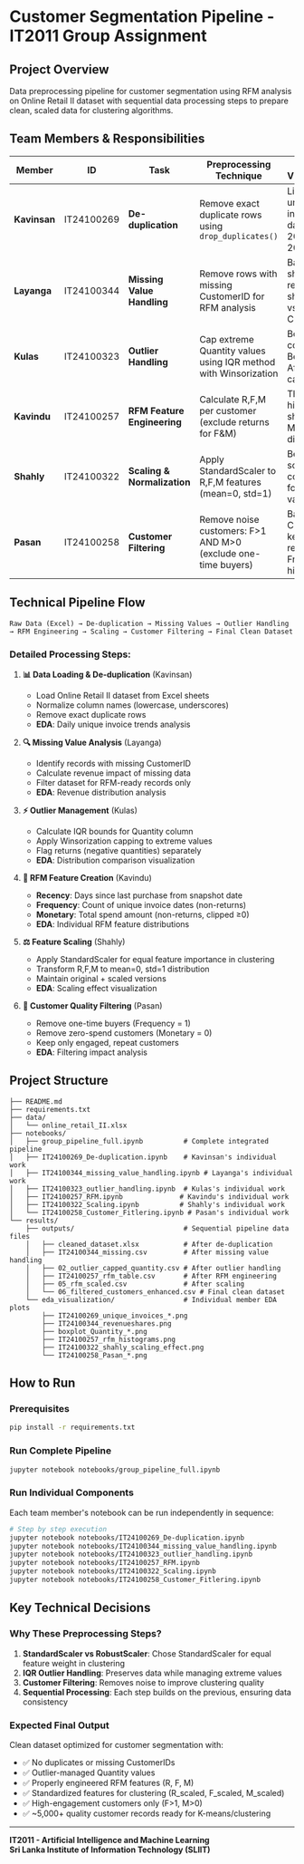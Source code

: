 # Customer Segmentation Pipeline - IT2011 Group Assignment

## Project Overview
Data preprocessing pipeline for customer segmentation using RFM analysis on Online Retail II dataset with sequential data processing steps to prepare clean, scaled data for clustering algorithms.

## Team Members & Responsibilities

| Member | ID | Task | Preprocessing Technique | EDA Visualization | Output File |
|--------|-------|------|------------------------|-------------------|-------------|
| **Kavinsan** | IT24100269 | **De-duplication** | Remove exact duplicate rows using `drop_duplicates()` | Line chart of unique invoices per day (2009-2010 & 2010-2011) | `cleaned_dataset.xlsx` |
| **Layanga** | IT24100344 | **Missing Value Handling** | Remove rows with missing CustomerID for RFM analysis | Bar chart showing revenue share: With vs Without CustomerID | `IT24100344_missing.csv` |
| **Kulas** | IT24100323 | **Outlier Handling** | Cap extreme Quantity values using IQR method with Winsorization | Boxplot comparison: Before vs After outlier capping | `02_outlier_capped_quantity.csv` |
| **Kavindu** | IT24100257 | **RFM Feature Engineering** | Calculate R,F,M per customer (exclude returns for F&M) | Three histograms showing R, F, M distributions | `IT24100257_rfm_table.csv` |
| **Shahly** | IT24100322 | **Scaling & Normalization** | Apply StandardScaler to R,F,M features (mean=0, std=1) | Before/After scaling comparison for Monetary values | `05_rfm_scaled.csv` |
| **Pasan** | IT24100258 | **Customer Filtering** | Remove noise customers: F>1 AND M>0 (exclude one-time buyers) | Bar chart: Customers kept vs removed + Frequency histograms | `06_filtered_customers_enhanced.csv` |

## Technical Pipeline Flow

```
Raw Data (Excel) → De-duplication → Missing Values → Outlier Handling → RFM Engineering → Scaling → Customer Filtering → Final Clean Dataset
```

### Detailed Processing Steps:

1. **📊 Data Loading & De-duplication** (Kavinsan)
   - Load Online Retail II dataset from Excel sheets
   - Normalize column names (lowercase, underscores)
   - Remove exact duplicate rows
   - **EDA**: Daily unique invoice trends analysis

2. **🔍 Missing Value Analysis** (Layanga)
   - Identify records with missing CustomerID
   - Calculate revenue impact of missing data  
   - Filter dataset for RFM-ready records only
   - **EDA**: Revenue distribution analysis

3. **⚡ Outlier Management** (Kulas)
   - Calculate IQR bounds for Quantity column
   - Apply Winsorization capping to extreme values
   - Flag returns (negative quantities) separately
   - **EDA**: Distribution comparison visualization

4. **🎯 RFM Feature Creation** (Kavindu)
   - **Recency**: Days since last purchase from snapshot date
   - **Frequency**: Count of unique invoice dates (non-returns)
   - **Monetary**: Total spend amount (non-returns, clipped ≥0)
   - **EDA**: Individual RFM feature distributions

5. **⚖️ Feature Scaling** (Shahly)
   - Apply StandardScaler for equal feature importance in clustering
   - Transform R,F,M to mean=0, std=1 distribution
   - Maintain original + scaled versions
   - **EDA**: Scaling effect visualization

6. **🎯 Customer Quality Filtering** (Pasan)
   - Remove one-time buyers (Frequency = 1)
   - Remove zero-spend customers (Monetary = 0)
   - Keep only engaged, repeat customers
   - **EDA**: Filtering impact analysis

## Project Structure
```
├── README.md
├── requirements.txt
├── data/
│   └── online_retail_II.xlsx
├── notebooks/
│   ├── group_pipeline_full.ipynb          # Complete integrated pipeline
│   ├── IT24100269_De-duplication.ipynb    # Kavinsan's individual work
│   ├── IT24100344_missing_value_handling.ipynb # Layanga's individual work  
│   ├── IT24100323_outlier_handling.ipynb  # Kulas's individual work
│   ├── IT24100257_RFM.ipynb              # Kavindu's individual work
│   ├── IT24100322_Scaling.ipynb          # Shahly's individual work
│   └── IT24100258_Customer_Fitlering.ipynb # Pasan's individual work
└── results/
    ├── outputs/                           # Sequential pipeline data files
    │   ├── cleaned_dataset.xlsx           # After de-duplication
    │   ├── IT24100344_missing.csv         # After missing value handling
    │   ├── 02_outlier_capped_quantity.csv # After outlier handling
    │   ├── IT24100257_rfm_table.csv       # After RFM engineering
    │   ├── 05_rfm_scaled.csv              # After scaling
    │   └── 06_filtered_customers_enhanced.csv # Final clean dataset
    └── eda_visualization/                 # Individual member EDA plots
        ├── IT24100269_unique_invoices_*.png
        ├── IT24100344_revenueshares.png
        ├── boxplot_Quantity_*.png
        ├── IT24100257_rfm_histograms.png
        ├── IT24100322_shahly_scaling_effect.png
        └── IT24100258_Pasan_*.png
```

## How to Run

### Prerequisites
```bash
pip install -r requirements.txt
```

### Run Complete Pipeline
```bash
jupyter notebook notebooks/group_pipeline_full.ipynb
```

### Run Individual Components
Each team member's notebook can be run independently in sequence:
```bash
# Step by step execution
jupyter notebook notebooks/IT24100269_De-duplication.ipynb
jupyter notebook notebooks/IT24100344_missing_value_handling.ipynb  
jupyter notebook notebooks/IT24100323_outlier_handling.ipynb
jupyter notebook notebooks/IT24100257_RFM.ipynb
jupyter notebook notebooks/IT24100322_Scaling.ipynb
jupyter notebook notebooks/IT24100258_Customer_Fitlering.ipynb
```

## Key Technical Decisions

### **Why These Preprocessing Steps?**

1. **StandardScaler vs RobustScaler**: Chose StandardScaler for equal feature weight in clustering
2. **IQR Outlier Handling**: Preserves data while managing extreme values  
3. **Customer Filtering**: Removes noise to improve clustering quality
4. **Sequential Processing**: Each step builds on the previous, ensuring data consistency

### **Expected Final Output**
Clean dataset optimized for customer segmentation with:
- ✅ No duplicates or missing CustomerIDs
- ✅ Outlier-managed Quantity values  
- ✅ Properly engineered RFM features (R, F, M)
- ✅ Standardized features for clustering (R_scaled, F_scaled, M_scaled)
- ✅ High-engagement customers only (F>1, M>0)
- ✅ ~5,000+ quality customer records ready for K-means/clustering

---
**IT2011 - Artificial Intelligence and Machine Learning**  
**Sri Lanka Institute of Information Technology (SLIIT)**
